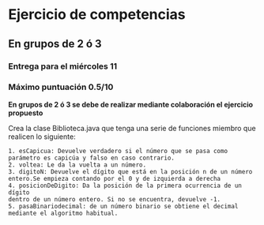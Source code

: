 # Ejercicio de competencias
## En grupos de 2 ó 3
### Entrega para el miércoles 11
### Máximo puntuación 0.5/10

**En grupos de 2 ó 3 se debe de realizar mediante colaboración el ejercicio propuesto**

Crea la clase Biblioteca.java que tenga una serie de funciones miembro que realicen lo siguiente:

```
1. esCapicua: Devuelve verdadero si el número que se pasa como parámetro es capicúa y falso en caso contrario.
2. voltea: Le da la vuelta a un número.
3. digitoN: Devuelve el dígito que está en la posición n de un número entero.Se empieza contando por el 0 y de izquierda a derecha
4. posicionDeDigito: Da la posición de la primera ocurrencia de un dígito
dentro de un número entero. Si no se encuentra, devuelve -1.
5. pasaBinariodecimal: de un número binario se obtiene el decimal mediante el algoritmo habitual.

```
